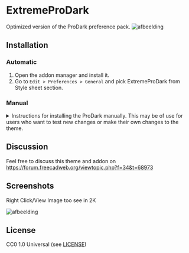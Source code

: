 # ExtremeProDark
Optimized version of the ProDark preference pack.
![afbeelding](https://user-images.githubusercontent.com/29804962/173820234-755dc378-4168-4168-aac4-0399fb048cc7.png)

## Installation

### Automatic


1. Open the addon manager and install it.
2. Go to `Edit > Preferences > General` and pick ExtremeProDark from Style sheet section. 

### Manual

<details>
  <summary>Instructions for installing the ProDark manually. This may be of use for users who want to test new changes or make their own changes to the theme.</summary>

#### Linux and macOS

1. Download ProDark repository via zip file or `git` in to your default FC folder
    `cd ~/.FreeCAD/Gui/Stylesheet` # you may need to create Gui/Stylesheet dirs beforehand
    `git clone https://github.com/turn211/ExtremeProDark.git`
2. Restart FreeCAD
3. Activate stylesheet by invoking `Edit > Preferences > General` and pick ProDark from Style sheet section. 

#### Windows 10

1. Install ProDark.qss into FreeCAD Folder\data\Gui\Stylesheets\ 
2. In FreeCAD go to `Edit > Preferences > General` and pick ProDark from Stylesheet, Change Size of toolbar icons: to Medium(24px) and Apply/Ok


</details>

## Discussion

Feel free to discuss this theme and addon on https://forum.freecadweb.org/viewtopic.php?f=34&t=68973

## Screenshots

Right Click/View Image too see in 2K

![afbeelding](https://user-images.githubusercontent.com/29804962/173815127-72862f11-5fb6-445e-b11f-e9f93ec7f868.png)

## License

CC0 1.0 Universal (see [LICENSE](LICENSE))
